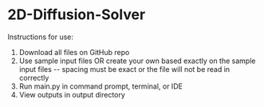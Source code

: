 # 2D-Diffusion-Solver

Instructions for use:
1. Download all files on GitHub repo
2. Use sample input files OR create your own based exactly on the sample input files
    -- spacing must be exact or the file will not be read in correctly
3. Run main.py in command prompt, terminal, or IDE
4. View outputs in output directory
